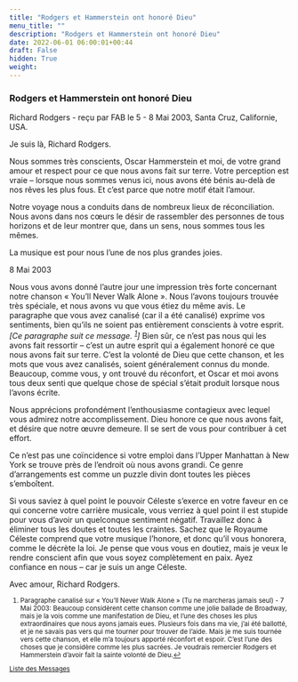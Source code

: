 ```yaml
---
title: "Rodgers et Hammerstein ont honoré Dieu"
menu_title: ""
description: "Rodgers et Hammerstein ont honoré Dieu"
date: 2022-06-01 06:00:01+00:44
draft: False
hidden: True
weight:
---
```

### Rodgers et Hammerstein ont honoré Dieu

Richard Rodgers - reçu par FAB le 5 - 8 Mai 2003, Santa Cruz, Californie, USA.

Je suis là, Richard Rodgers.

Nous sommes très conscients, Oscar Hammerstein et moi, de votre grand amour et respect pour ce que nous avons fait sur terre. Votre perception est vraie – lorsque nous sommes venus ici, nous avons été bénis au-delà de nos rêves les plus fous. Et c’est parce que notre motif était l’amour.

Notre voyage nous a conduits dans de nombreux lieux de réconciliation. Nous avons dans nos cœurs le désir de rassembler des personnes de tous horizons et de leur montrer que, dans un sens, nous sommes tous les mêmes.

La musique est pour nous l’une de nos plus grandes joies.

8 Mai 2003

Nous vous avons donné l’autre jour une impression très forte concernant notre chanson « You’ll Never Walk Alone ». Nous l’avons toujours trouvée très spéciale, et nous avons vu que vous étiez du même avis. Le paragraphe que vous avez canalisé (car il a été canalisé) exprime vos sentiments, bien qu’ils ne soient pas entièrement conscients à votre esprit. *[Ce paragraphe suit ce message. <sup id="a1">[1](#f1)</sup>]* Bien sûr, ce n’est pas nous qui les avons fait ressortir – c’est un autre esprit qui a également honoré ce que nous avons fait sur terre. C’est la volonté de Dieu que cette chanson, et les mots que vous avez canalisés, soient généralement connus du monde. Beaucoup, comme vous, y ont trouvé du réconfort, et Oscar et moi avons tous deux senti que quelque chose de spécial s’était produit lorsque nous l’avons écrite.

Nous apprécions profondément l’enthousiasme contagieux avec lequel vous admirez notre accomplissement. Dieu honore ce que nous avons fait, et désire que notre œuvre demeure. Il se sert de vous pour contribuer à cet effort.

Ce n’est pas une coïncidence si votre emploi dans l’Upper Manhattan à New York se trouve près de l’endroit où nous avons grandi. Ce genre d’arrangements est comme un puzzle divin dont toutes les pièces s’emboîtent.

Si vous saviez à quel point le pouvoir Céleste s’exerce en votre faveur en ce qui concerne votre carrière musicale, vous verriez à quel point il est stupide pour vous d’avoir un quelconque sentiment négatif. Travaillez donc à éliminer tous les doutes et toutes les craintes. Sachez que le Royaume Céleste comprend que votre musique l’honore, et donc qu’il vous honorera, comme le décrète la loi. Je pense que vous vous en doutiez, mais je veux le rendre conscient afin que vous soyez complètement en paix. Ayez confiance en nous – car je suis un ange Céleste.

Avec amour, Richard Rodgers.
<small>

1. <large id="f1"> Paragraphe canalisé sur « You’ll Never Walk Alone » (Tu ne marcheras jamais seul) - 7 Mai 2003: Beaucoup considèrent cette chanson comme une jolie ballade de Broadway, mais je la vois comme une manifestation de Dieu, et l’une des choses les plus extraordinaires que nous ayons jamais eues. Plusieurs fois dans ma vie, j’ai été ballotté, et je ne savais pas vers qui me tourner pour trouver de l’aide. Mais je me suis tournée vers cette chanson, et elle m’a toujours apporté réconfort et espoir. C’est l’une des choses que je considère comme les plus sacrées. Je voudrais remercier Rodgers et Hammerstein d’avoir fait la sainte volonté de Dieu.[↩](#a1)

[Liste des Messages](/fr-contemporary-messages/fr-contemporary-messages-by-date-order/fr-contemporary-messages-2003)